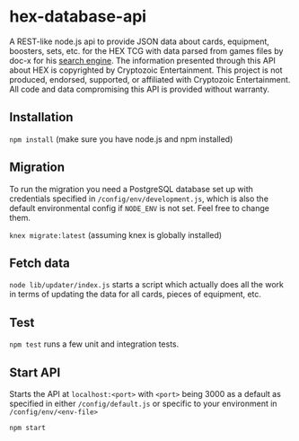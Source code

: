 # hex-database-api

A REST-like node.js api to provide JSON data about cards, equipment, boosters, sets, etc. for the HEX TCG with data parsed from games files by doc-x for his [search engine](http://doc-x.net/hex/).
The information presented through this API about HEX is copyrighted by Cryptozoic Entertainment. This project is not produced, endorsed, supported, or affiliated with Cryptozoic Entertainment. All code and data compromising this API is provided without warranty.

## Installation

`npm install` (make sure you have node.js and npm installed)

## Migration

To run the migration you need a PostgreSQL database set up with credentials specified in `/config/env/development.js`, which is also the default environmental config if `NODE_ENV` is not set. Feel free to change them.

`knex migrate:latest` (assuming knex is globally installed)

## Fetch data

`node lib/updater/index.js` starts a script which actually does all the work in terms of updating the data for all cards, pieces of equipment, etc.

## Test
`npm test` runs a few unit and integration tests.

## Start API

Starts the API at `localhost:<port>` with `<port>` being 3000 as a default as specified in either `/config/default.js` or specific to your environment in `/config/env/<env-file>`

`npm start`
